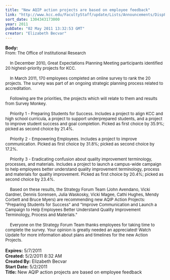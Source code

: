```yaml
---
title: "New AQIP action projects are based on employee feedback"
link: "http://www.kcc.edu/FacultyStaff/update/Lists/Announcements/DispForm.aspx?ID=263"
sort_date: 1304343173000
year: 2011
pubDate: "02 May 2011 13:32:53 GMT"
creator: "Elizabeth Becvar"
---
```


<div><b>Body:</b> <div class=ExternalClassE3D6D16B15574B12920C42DF4BE5ED67><div><font size=2>From: The Office of Institutional Research<br> <br>    In December 2010, Great Expectations Planning Meeting participants identified 20 highest-priority projects for KCC. </font></div><font size=2>
<div><br>    In March 2011, 170 employees completed an online survey to rank the 20 projects. The survey was part of an ongoing strategic planning process related to accreditation. </div>
<div><br>    Following are the priorities, the projects which will relate to them and results from Survey Monkey. </div>
<div><br>    Priority 1 - Preparing Students for Success. Includes a project to align KCC and high school curricula, a project to support underprepared students, and a project to improve student success and goal completion. Picked as first choice by 35.9%; picked as second choice by 21.4%.</div>
<div><br>    Priority 2 - Empowering Employees. Includes a project to improve communication. Picked as first choice by 31.8%; picked as second choice by 17.2%.</div>
<div><br>    Priority 3 - Eradicating confusion about quality improvement terminology, processes, and materials. Includes a project to launch a campus-wide campaign to help employees better understand quality improvement terminology, process and materials for quality improvement. Picked as first choice by 20.4%; picked as second choice by 23.4%.</div>
<div><br>    Based on these results, the Strategy Forum Team (John Avendano, Vicki Gardner, Dennis Sorensen, Julia Waskosky, Vicki Magee, Cathi Hughes, Mendy Corbett and Bruce Myers) are recommending new AQIP Action Projects: &quot;Preparing Students for Success&quot; and &quot;Improve Communication and Launch a Campaign to Help Employees Better Understand Quality Improvement Terminology, Process and Materials.&quot;</div>
<div><br>    Everyone on the Strategy Forum Team thanks employees for taking time to complete the survey. Your opinion is greatly needed an appreciated! Watch Update for more information about plans and timelines for the new Action Projects.</font></div>
<div><font size=2></font> </div></div></div>
<div><b>Expires:</b> 5/7/2011</div>
<div><b>Created:</b> 5/2/2011 8:32 AM</div>
<div><b>Created By:</b> Elizabeth Becvar</div>
<div><b>Start Date:</b> 5/2/2011</div>
<div><b>Title:</b> New AQIP action projects are based on employee feedback</div>
